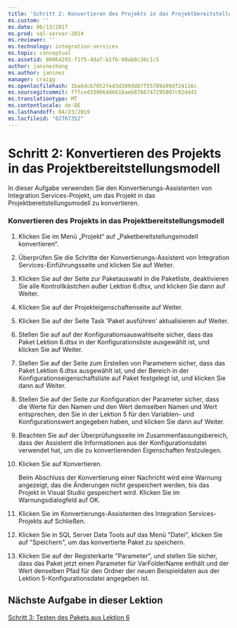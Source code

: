 ```yaml
---
title: 'Schritt 2: Konvertieren des Projekts in das Projektbereitstellungsmodell | Microsoft-Dokumentation'
ms.custom: ''
ms.date: 06/13/2017
ms.prod: sql-server-2014
ms.reviewer: ''
ms.technology: integration-services
ms.topic: conceptual
ms.assetid: 80964293-f1f5-4da7-b1fb-00ab8c30c1c5
author: janinezhang
ms.author: janinez
manager: craigg
ms.openlocfilehash: 1ba6dcb7052fed3d209dd87f55789a99df24116c
ms.sourcegitcommit: f7fced330b64d6616aeb8766747295807c92dd41
ms.translationtype: MT
ms.contentlocale: de-DE
ms.lasthandoff: 04/23/2019
ms.locfileid: "62767352"
---
```

# <a name="step-2-converting-the-project-to-the-project-deployment-model"></a>Schritt 2: Konvertieren des Projekts in das Projektbereitstellungsmodell
  In dieser Aufgabe verwenden Sie den Konvertierungs-Assistenten von Integration Services-Projekt, um das Projekt in das Projektbereitstellungsmodell zu konvertieren.  
  
### <a name="converting-the-project-to-the-project-deployment-model"></a>Konvertieren des Projekts in das Projektbereitstellungsmodell  
  
1.  Klicken Sie im Menü „Projekt“ auf „Paketbereitstellungsmodell konvertieren“.  
  
2.  Überprüfen Sie die Schritte der Konvertierungs-Assistent von Integration Services-Einführungsseite und klicken Sie auf Weiter.  
  
3.  Klicken Sie auf der Seite zur Paketauswahl in die Paketliste, deaktivieren Sie alle Kontrollkästchen außer Lektion 6.dtsx, und klicken Sie dann auf Weiter.  
  
4.  Klicken Sie auf der Projekteigenschaftenseite auf Weiter.  
  
5.  Klicken Sie auf der Seite Task 'Paket ausführen' aktualisieren auf Weiter.  
  
6.  Stellen Sie auf auf der Konfigurationsauswahlseite sicher, dass das Paket Lektion 6.dtsx in der Konfigurationsliste ausgewählt ist, und klicken Sie auf Weiter.  
  
7.  Stellen Sie auf der Seite zum Erstellen von Parametern sicher, dass das Paket Lektion 6.dtsx ausgewählt ist, und der Bereich in der Konfigurationseigenschaftsliste auf Paket festgelegt ist, und klicken Sie dann auf Weiter.  
  
8.  Stellen Sie auf der Seite zur Konfiguration der Parameter sicher, dass die Werte für den Namen und den Wert demselben Namen und Wert entsprechen, den Sie in der Lektion 5 für den Variablen- und Konfigurationswert angegeben haben, und klicken Sie dann auf Weiter.  
  
9. Beachten Sie auf der Überprüfungsseite im Zusammenfassungsbereich, dass der Assistent die Informationen aus der Konfigurationsdatei verwendet hat, um die zu konvertierenden Eigenschaften festzulegen.  
  
10. Klicken Sie auf Konvertieren.  
  
     Beim Abschluss der Konvertierung einer Nachricht wird eine Warnung angezeigt, das die Änderungen nicht gespeichert werden, bis das Projekt in Visual Studio gespeichert wird. Klicken Sie im Warnungsdialogfeld auf OK.  
  
11. Klicken Sie im Konvertierungs-Assistenten des Integration Services-Projekts auf Schließen.  
  
12. Klicken Sie in SQL Server Data Tools auf das Menü "Datei", klicken Sie auf "Speichern", um das konvertierte Paket zu speichern.  
  
13. Klicken Sie auf der Registerkarte "Parameter", und stellen Sie sicher, dass das Paket jetzt einen Parameter für VarFolderName enthält und der Wert denselben Pfad für den Ordner der neuen Beispieldaten aus der Lektion 5-Konfigurationsdatei angegeben ist.  
  
## <a name="next-task-in-lesson"></a>Nächste Aufgabe in dieser Lektion  
 [Schritt 3: Testen des Pakets aus Lektion 6](lesson-6-3-testing-the-lesson-6-package.md)  
  
  
